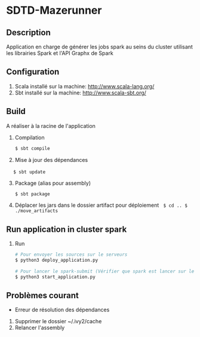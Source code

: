 # SDTD-Mazerunner

## Description
Application en charge de générer les jobs spark au seins du cluster utilisant les librairies Spark et l'API Graphx de Spark

## Configuration
1. Scala installé sur la machine: http://www.scala-lang.org/
2. Sbt installé sur la machine: http://www.scala-sbt.org/

## Build

A réaliser à la racine de l'application
 
1. Compilation

    ```bash
    $ sbt compile
    ```  
2. Mise à jour des dépendances

    ```
    $ sbt update
    ```
    
3. Package (alias pour assembly)

    ```bash
    $ sbt package
    ```  
4. Déplacer les jars dans le dossier artifact pour déploiement
   ```
   $ cd ..
   $ ./move_artifacts
   ```
## Run application in cluster spark

1. Run 

    ```bash
    # Pour envoyer les sources sur le serveurs
    $ python3 deploy_application.py
     
    # Pour lancer le spark-submit (Vérifier que spark est lancer sur les serveurs)
    $ python3 start_application.py
    ``` 
    
## Problèmes courant
* Erreur de résolution des dépendances

 1. Supprimer le dossier ~/.ivy2/cache
 2. Relancer l'assembly
